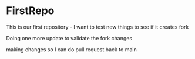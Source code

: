 # FirstRepo
This is our first repository - I want to test new things to see if it creates fork

Doing one more update to validate the fork changes

making changes so I can do pull request back to main

